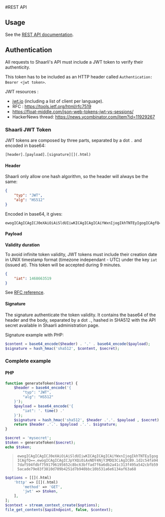 #REST API
## Usage

See the [REST API documentation](http://shaarli.github.io/api-documentation/).[](.html)

## Authentication

All requests to Shaarli's API must include a JWT token to verify their authenticity.

This token has to be included as an HTTP header called `Authentication: Bearer <jwt token>`.

JWT resources :

 * [jwt.io](https://jwt.io) (including a list of client per language).[](.html)
 * RFC : https://tools.ietf.org/html/rfc7519
 * https://float-middle.com/json-web-tokens-jwt-vs-sessions/
 * HackerNews thread: https://news.ycombinator.com/item?id=11929267


### Shaarli JWT Token

JWT tokens are composed by three parts, separated by a dot `.` and encoded in base64:

```
[header].[payload].[signature][](.html)
```

#### Header

Shaarli only allow one hash algorithm, so the header will always be the same:

```json
{
    "typ": "JWT",
    "alg": "HS512"
}
```

Encoded in base64, it gives:

```
ewogICAgICAgICJ0eXAiOiAiSldUIiwKICAgICAgICAiYWxnIjogIkhTNTEyIgogICAgfQ==
```

#### Payload

**Validity duration**

To avoid infinite token validity, JWT tokens must include their creation date in UNIX timestamp format (timezone independant - UTC) under the key `iat` (issued at). This token will be accepted during 9 minutes.

```json
{
    "iat": 1468663519
}
```

See [RFC reference](https://tools.ietf.org/html/rfc7519#section-4.1.6).[](.html)


#### Signature

The signature authenticate the token validity. It contains the base64 of the header and the body, separated by a dot `.`, hashed in SHA512 with the API secret available in Shaarli administration page.

Signature example with PHP:

```php
$content = base64_encode($header) . '.' . base64_encode($payload);
$signature = hash_hmac('sha512', $content, $secret);
```


### Complete example

#### PHP

```php
function generateToken($secret) {
    $header = base64_encode('{
        "typ": "JWT",
        "alg": "HS512"
    }');
    $payload = base64_encode('{
        "iat": '. time() .'
    }');
    $signature = hash_hmac('sha512', $header .'.'. $payload , $secret);
    return $header .'.'. $payload .'.'. $signature;
}

$secret = 'mysecret';
$token = generateToken($secret);
echo $token;
```

> `ewogICAgICAgICJ0eXAiOiAiSldUIiwKICAgICAgICAiYWxnIjogIkhTNTEyIgogICAgfQ==.ewogICAgICAgICJpYXQiOiAxNDY4NjY3MDQ3CiAgICB9.1d2c54fa947daf594fdbf7591796195652c8bc63bffad7f6a6db2a41c313f495a542cbfb595acade79e83f3810d709b4251d7b940bbc10b531a6e6134af63a68`

```php
$options = [[](.html)
    'http' => [[](.html)
        'method' => 'GET',
        'jwt' => $token,
    ],
];
$context = stream_context_create($options);
file_get_contents($apiEndpoint, false, $context);
```

